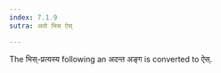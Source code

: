 ```yaml
---
index: 7.1.9
sutra: अतो भिस ऐस्

---
```

The भिस्-प्रत्यस्य following an अदन्त अङ्ग is converted to ऐस्.